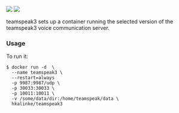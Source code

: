[![](https://img.shields.io/docker/stars/hkalinke/teamspeak3.svg)](https://hub.docker.com/r/hkalinke/teamspeak3 'DockerHub') [![](https://img.shields.io/docker/pulls/hkalinke/teamspeak3.svg)](https://hub.docker.com/r/hkalinke/teamspeak3 'DockerHub')

teamspeak3 sets up a container running the selected version of the teamspeak3 voice communication server.

### Usage

To run it:

    $ docker run -d  \
      --name teamspeak3 \
      --restart=always 
      -p 9987:9987/udp \
      -p 30033:30033 \
      -p 10011:10011 \
      -v /some/data/dir:/home/teamspeak/data \
      hkalinke/teamspeak3
